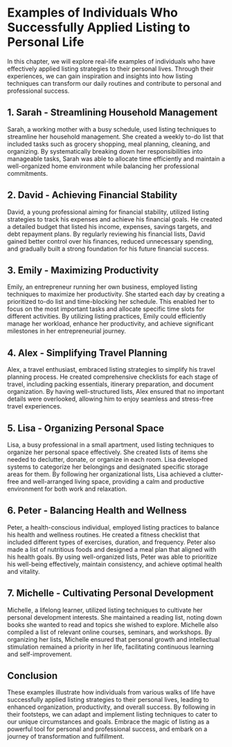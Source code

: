 Examples of Individuals Who Successfully Applied Listing to Personal Life
=====================================================================================

In this chapter, we will explore real-life examples of individuals who have effectively applied listing strategies to their personal lives. Through their experiences, we can gain inspiration and insights into how listing techniques can transform our daily routines and contribute to personal and professional success.

**1. Sarah - Streamlining Household Management**
------------------------------------------------

Sarah, a working mother with a busy schedule, used listing techniques to streamline her household management. She created a weekly to-do list that included tasks such as grocery shopping, meal planning, cleaning, and organizing. By systematically breaking down her responsibilities into manageable tasks, Sarah was able to allocate time efficiently and maintain a well-organized home environment while balancing her professional commitments.

**2. David - Achieving Financial Stability**
--------------------------------------------

David, a young professional aiming for financial stability, utilized listing strategies to track his expenses and achieve his financial goals. He created a detailed budget that listed his income, expenses, savings targets, and debt repayment plans. By regularly reviewing his financial lists, David gained better control over his finances, reduced unnecessary spending, and gradually built a strong foundation for his future financial success.

**3. Emily - Maximizing Productivity**
--------------------------------------

Emily, an entrepreneur running her own business, employed listing techniques to maximize her productivity. She started each day by creating a prioritized to-do list and time-blocking her schedule. This enabled her to focus on the most important tasks and allocate specific time slots for different activities. By utilizing listing practices, Emily could efficiently manage her workload, enhance her productivity, and achieve significant milestones in her entrepreneurial journey.

**4. Alex - Simplifying Travel Planning**
-----------------------------------------

Alex, a travel enthusiast, embraced listing strategies to simplify his travel planning process. He created comprehensive checklists for each stage of travel, including packing essentials, itinerary preparation, and document organization. By having well-structured lists, Alex ensured that no important details were overlooked, allowing him to enjoy seamless and stress-free travel experiences.

**5. Lisa - Organizing Personal Space**
---------------------------------------

Lisa, a busy professional in a small apartment, used listing techniques to organize her personal space effectively. She created lists of items she needed to declutter, donate, or organize in each room. Lisa developed systems to categorize her belongings and designated specific storage areas for them. By following her organizational lists, Lisa achieved a clutter-free and well-arranged living space, providing a calm and productive environment for both work and relaxation.

**6. Peter - Balancing Health and Wellness**
--------------------------------------------

Peter, a health-conscious individual, employed listing practices to balance his health and wellness routines. He created a fitness checklist that included different types of exercises, duration, and frequency. Peter also made a list of nutritious foods and designed a meal plan that aligned with his health goals. By using well-organized lists, Peter was able to prioritize his well-being effectively, maintain consistency, and achieve optimal health and vitality.

**7. Michelle - Cultivating Personal Development**
--------------------------------------------------

Michelle, a lifelong learner, utilized listing techniques to cultivate her personal development interests. She maintained a reading list, noting down books she wanted to read and topics she wished to explore. Michelle also compiled a list of relevant online courses, seminars, and workshops. By organizing her lists, Michelle ensured that personal growth and intellectual stimulation remained a priority in her life, facilitating continuous learning and self-improvement.

Conclusion
----------

These examples illustrate how individuals from various walks of life have successfully applied listing strategies to their personal lives, leading to enhanced organization, productivity, and overall success. By following in their footsteps, we can adapt and implement listing techniques to cater to our unique circumstances and goals. Embrace the magic of listing as a powerful tool for personal and professional success, and embark on a journey of transformation and fulfillment.
